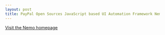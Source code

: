 ```yaml
---
layout: post
title: PayPal Open Sources JavaScript based UI Automation Framework Nemo!
---
```


[Visit the Nemo homepage](http://paypal.github.io/nemo/)

